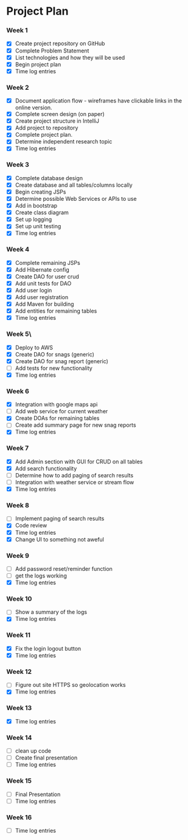 # Project Plan

### Week 1
- [X] Create project repository on GitHub
- [X] Complete Problem Statement
- [X] List technologies and how they will be used
- [X] Begin project plan
- [X] Time log entries

### Week 2
- [X] Document application flow - wireframes have clickable links in the online version.
- [X] Complete screen design (on paper)
- [X] Create project structure in IntelliJ
- [X] Add project to repository
- [X] Complete project plan.
- [X] Determine independent research topic 
- [X] Time log entries

### Week 3
- [x] Complete database design
- [x] Create database and all tables/columns locally
- [x] Begin creating JSPs
- [x] Determine possible Web Services or APIs to use
- [x] Add in bootstrap
- [X] Create class diagram
- [X] Set up logging
- [X] Set up unit testing
- [x] Time log entries

### Week 4
- [x] Complete remaining JSPs
- [x] Add Hibernate config
- [x] Create DAO for user crud
- [x] Add unit tests for DAO
- [x] Add user login  
- [x] Add user registration
- [x] Add Maven for building
- [x] Add entities for remaining tables
- [x] Time log entries

### Week 5\
- [x] Deploy to AWS
- [x] Create DAO for snags (generic)
- [x] Create DAO for snag report (generic)
- [ ] Add tests for new functionality
- [x] Time log entries

### Week 6
- [x] Integration with google maps api 
- [ ] Add web service for current weather
- [x] Create DOAs for remaining tables
- [ ] Create add summary page for new snag reports
- [x] Time log entries

### Week 7
- [x] Add Admin section with GUI for CRUD on all tables
- [x] Add search functionality
- [ ] Determine how to add paging of search results
- [ ] Integration with weather service or stream flow
- [x] Time log entries

### Week 8
- [ ] Implement paging of search results
- [x] Code review
- [x] Time log entries
- [x] Change UI to something not aweful

### Week 9

- [ ] Add password reset/reminder function
- [ ] get the logs working
- [x] Time log entries

### Week 10
- [ ] Show a summary of the logs
- [x] Time log entries

### Week 11
- [x] Fix the login logout button
- [x] Time log entries

### Week 12
- [ ] Figure out site HTTPS so geolocation works
- [x] Time log entries

### Week 13
- [x] Time log entries

### Week 14
- [ ] clean up code
- [ ] Create final presentation
- [ ] Time log entries

### Week 15
- [ ] Final Presentation
- [ ] Time log entries

### Week 16
- [ ] Time log entries